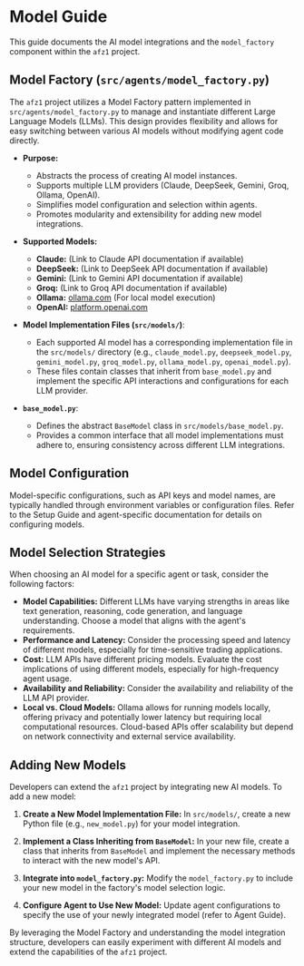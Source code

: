 # Model Guide

This guide documents the AI model integrations and the `model_factory` component within the `afz1` project.

## Model Factory (`src/agents/model_factory.py`)

The `afz1` project utilizes a Model Factory pattern implemented in `src/agents/model_factory.py` to manage and instantiate different Large Language Models (LLMs). This design provides flexibility and allows for easy switching between various AI models without modifying agent code directly.

*   **Purpose:**
    *   Abstracts the process of creating AI model instances.
    *   Supports multiple LLM providers (Claude, DeepSeek, Gemini, Groq, Ollama, OpenAI).
    *   Simplifies model configuration and selection within agents.
    *   Promotes modularity and extensibility for adding new model integrations.

*   **Supported Models:**
    *   **Claude:** (Link to Claude API documentation if available)
    *   **DeepSeek:** (Link to DeepSeek API documentation if available)
    *   **Gemini:** (Link to Gemini API documentation if available)
    *   **Groq:** (Link to Groq API documentation if available)
    *   **Ollama:** [ollama.com](https://ollama.com/) (For local model execution)
    *   **OpenAI:** [platform.openai.com](https://platform.openai.com/)

*   **Model Implementation Files (`src/models/`)**:
    *   Each supported AI model has a corresponding implementation file in the `src/models/` directory (e.g., `claude_model.py`, `deepseek_model.py`, `gemini_model.py`, `groq_model.py`, `ollama_model.py`, `openai_model.py`).
    *   These files contain classes that inherit from `base_model.py` and implement the specific API interactions and configurations for each LLM provider.

*   **`base_model.py`**:
    *   Defines the abstract `BaseModel` class in `src/models/base_model.py`.
    *   Provides a common interface that all model implementations must adhere to, ensuring consistency across different LLM integrations.

## Model Configuration

Model-specific configurations, such as API keys and model names, are typically handled through environment variables or configuration files. Refer to the Setup Guide and agent-specific documentation for details on configuring models.

## Model Selection Strategies

When choosing an AI model for a specific agent or task, consider the following factors:

*   **Model Capabilities:**  Different LLMs have varying strengths in areas like text generation, reasoning, code generation, and language understanding. Choose a model that aligns with the agent's requirements.
*   **Performance and Latency:**  Consider the processing speed and latency of different models, especially for time-sensitive trading applications.
*   **Cost:**  LLM APIs have different pricing models. Evaluate the cost implications of using different models, especially for high-frequency agent usage.
*   **Availability and Reliability:**  Consider the availability and reliability of the LLM API provider.
*   **Local vs. Cloud Models:**  Ollama allows for running models locally, offering privacy and potentially lower latency but requiring local computational resources. Cloud-based APIs offer scalability but depend on network connectivity and external service availability.

## Adding New Models

Developers can extend the `afz1` project by integrating new AI models. To add a new model:

1.  **Create a New Model Implementation File:**
    In `src/models/`, create a new Python file (e.g., `new_model.py`) for your model integration.

2.  **Implement a Class Inheriting from `BaseModel`:**
    In your new file, create a class that inherits from `BaseModel` and implement the necessary methods to interact with the new model's API.

3.  **Integrate into `model_factory.py`:**
    Modify the `model_factory.py` to include your new model in the factory's model selection logic.

4.  **Configure Agent to Use New Model:**
    Update agent configurations to specify the use of your newly integrated model (refer to Agent Guide).

By leveraging the Model Factory and understanding the model integration structure, developers can easily experiment with different AI models and extend the capabilities of the `afz1` project.
